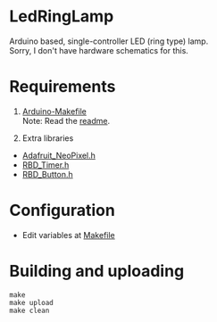 # LedRingLamp
Arduino based, single-controller LED (ring type) lamp.\
Sorry, I don't have hardware schematics for this. 

# Requirements
1. [Arduino-Makefile](https://github.com/sudar/Arduino-Makefile) \
Note: Read the [readme](https://github.com/sudar/Arduino-Makefile#readme). 

2. Extra libraries
- [Adafruit_NeoPixel.h](https://github.com/adafruit/Adafruit_NeoPixel)
- [RBD_Timer.h](https://github.com/alextaujenis/RBD_Timer)
- [RBD_Button.h](https://github.com/alextaujenis/RBD_Button)

# Configuration
- Edit variables at [Makefile](Makefile)

# Building and uploading
```shell
make
make upload
make clean
```
